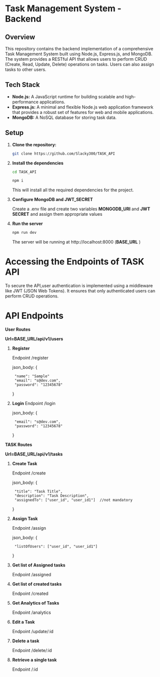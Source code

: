 # Task Management System - Backend

## Overview

This repository contains the backend implementation of a comprehensive Task Management System built using Node.js, Express.js, and MongoDB. The system provides a RESTful API that allows users to perform CRUD (Create, Read, Update, Delete) operations on tasks. Users can also assign tasks to other users.

## Tech Stack

- **Node.js:** A JavaScript runtime for building scalable and high-performance applications.
- **Express.js:** A minimal and flexible Node.js web application framework that provides a robust set of features for web and mobile applications.
- **MongoDB:** A NoSQL database for storing task data.

## Setup

1. **Clone the repository:**

   ```bash
   git clone https://github.com/Slacky300/TASK_API
    ```

2. **Install the dependencies**

    ```bash
    cd TASK_API

    npm i
    ```

    This will install all the required dependencies for the project.



3. **Configure MongoDB and JWT_SECRET**

    Create a .env file and create two variables **MONGODB_URI** and **JWT SECRET** and assign them appropriate values 

4. **Run the server**

    ```bash
    npm run dev
    ```

    The server will be running at http://localhost:8000 (**BASE_URL** )


# Accessing the Endpoints of TASK API

To secure the API,user authentication is implemented using a middleware like JWT (JSON Web Tokens). It ensures that only authenticated users can perform CRUD operations.


# API Endpoints


**User Routes**

**Url=BASE_URL/api/v1/users**

1. **Register**

    Endpoint /register

    json_body: {
        
        "name": "Sample"
        "email": "s@dev.com",
        "password": "12345678"
    }

2. **Login**
    Endpoint /login

    json_body: {

        "email": "s@dev.com",
        "password": "12345678"
    }


**TASK Routes**

**Url=BASE_URL/api/v1/tasks**

1. **Create Task**

    Endpoint /create

    json_body: {

        "title": "Task Title",
        "description": "Task Description",
        "assignedTo": ["user_id", "user_id1"]  //not mandatory
    }

2. **Assign Task**

    Endpoint /assign

    json_body: {

        "listOfUsers": ["user_id", "user_id1"]
    }

3. **Get list of Assigned tasks** 

    Endpoint /assigned

4. **Get list of created tasks**

    Endpoint /created

5. **Get Analytics of Tasks**

    Endpoint /analytics

6. **Edit a Task**

    Endpoint /update/:id

7. **Delete a task**

    Endpoint /delete/:id

8. **Retrieve a single task**

    Endpoint /:id









